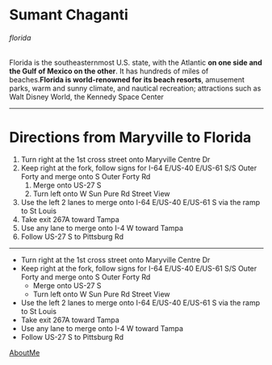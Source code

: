 # Sumant Chaganti
###### florida

Florida is the southeasternmost U.S. state, with the Atlantic **on one side and the Gulf of Mexico on the other**. It has hundreds of miles of beaches.**Florida is world-renowned for its beach resorts**, amusement parks, warm and sunny climate, and nautical recreation; attractions such as Walt Disney World, the Kennedy Space Center


-------
# Directions from Maryville to Florida
1. Turn right at the 1st cross street onto Maryville Centre Dr
2. Keep right at the fork, follow signs for I-64 E/US-40 E/US-61 S/S Outer Forty and merge onto S Outer Forty Rd
   1. Merge onto US-27 S
   2. Turn left onto W Sun Pure Rd Street View
3. Use the left 2 lanes to merge onto I-64 E/US-40 E/US-61 S via the ramp to St Louis
4. Take exit 267A toward Tampa
5. Use any lane to merge onto I-4 W toward Tampa
6. Follow US-27 S to Pittsburg Rd
-----

* Turn right at the 1st cross street onto Maryville Centre Dr
* Keep right at the fork, follow signs for I-64 E/US-40 E/US-61 S/S Outer Forty and merge onto S Outer Forty Rd
     * Merge onto US-27 S
     * Turn left onto W Sun Pure Rd Street View
* Use the left 2 lanes to merge onto I-64 E/US-40 E/US-61 S via the ramp to St Louis
* Take exit 267A toward Tampa
* Use any lane to merge onto I-4 W toward Tampa
* Follow US-27 S to Pittsburg Rd

[AboutMe](https://github.com/sumant-15/assignment2-chaganti/blob/main/AboutMe.md)



